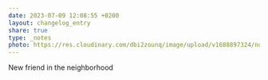 ```yaml
---
date: 2023-07-09 12:08:55 +0200
layout: changelog_entry
share: true
type: _notes
photo: https://res.cloudinary.com/dbi2zounq/image/upload/v1688897324/noe8yxvvy0ayai1jqkfy.jpg
---
```

New friend in the neighborhood
